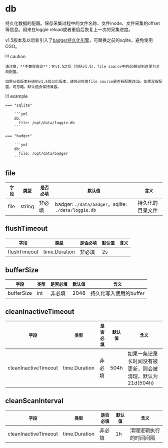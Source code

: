 # db

持久化数据的配置。保存采集过程中的文件名称、文件inode、文件采集的offset等信息。用来在loggie reload或者重启后恢复上一次的采集进度。

v1.5版本及以后新引入了[badger持久化引擎](../../developer-guide/build.md)，可替换之前的sqlite，避免使用CGO。

!!! caution
    
    请注意，**不兼容改动**：在v1.5之后（包括v1.5），file source中的db移动到这里为全局配置。

    如果从低版本升级到v1.5及以后版本，请务必检查file source是否有配置过db。如果没有配置，可忽略，默认值会保持兼容。

!!! example
    
    === "sqlite"

        ```yml
        db:
          file: /opt/data/loggie.db
        ```

    === "badger"

        ```yml
        db:
          file: /opt/data/badger
        ```        

## file
|    `字段`   |    `类型`    |  `是否必填`  |  `默认值`  |  `含义`  |
| ---------- | ----------- | ----------- | --------- | -------- |
| file | string  |    非必填    |   badger: `./data/badger`，sqlite: `./data/loggie.db`   | 持久化的目录文件 |

## flushTimeout
|    `字段`   |    `类型`    |  `是否必填`  |  `默认值`  |  `含义`  |
| ---------- | ----------- | ----------- | --------- | -------- |
| flushTimeout | time.Duration  |    非必填    |   2s   |  |

## bufferSize
|    `字段`   |    `类型`    |  `是否必填`  |  `默认值`  |  `含义`  |
| ---------- | ----------- | ----------- | --------- | -------- |
| bufferSize | int  |    非必填    |   2048   | 持久化写入使用的buffer |

## cleanInactiveTimeout
|    `字段`   |    `类型`    |  `是否必填`  |  `默认值`  |  `含义`  |
| ---------- | ----------- | ----------- | --------- | -------- |
| cleanInactiveTimeout | time.Duration  |    非必填    |   504h   | 如果一条记录长时间没有被更新，则会被清理，默认为21d(504h) |

## cleanScanInterval
|    `字段`   |    `类型`    |  `是否必填`  |  `默认值`  |  `含义`  |
| ---------- | ----------- | ----------- | --------- | -------- |
| cleanInactiveTimeout | time.Duration  |    非必填    |   1h   | 清理逻辑执行的时间间隔 |

